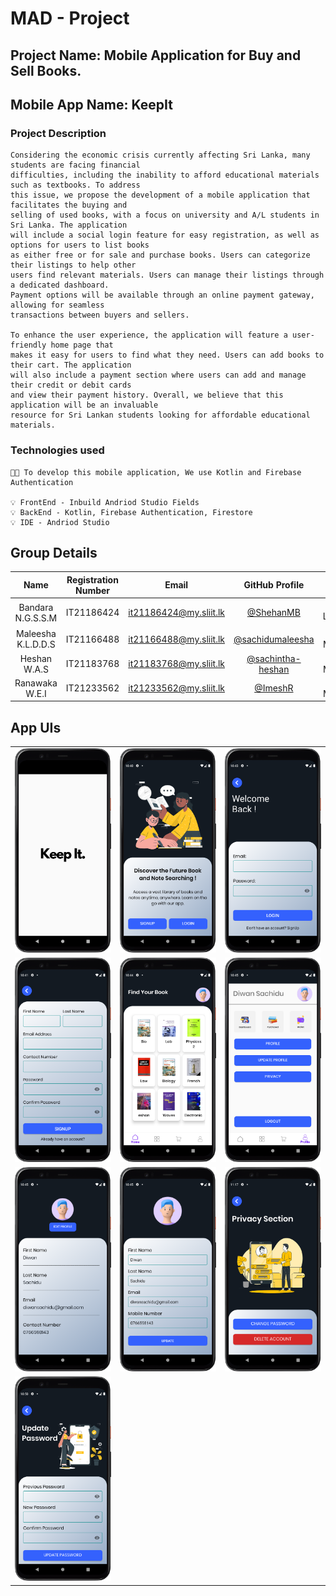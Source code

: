 
# MAD - Project


## Project Name: Mobile Application for Buy and Sell Books.
## Mobile App Name: KeepIt

### Project Description 

```
Considering the economic crisis currently affecting Sri Lanka, many students are facing financial
difficulties, including the inability to afford educational materials such as textbooks. To address
this issue, we propose the development of a mobile application that facilitates the buying and
selling of used books, with a focus on university and A/L students in Sri Lanka. The application
will include a social login feature for easy registration, as well as options for users to list books
as either free or for sale and purchase books. Users can categorize their listings to help other
users find relevant materials. Users can manage their listings through a dedicated dashboard.
Payment options will be available through an online payment gateway, allowing for seamless
transactions between buyers and sellers.

To enhance the user experience, the application will feature a user-friendly home page that
makes it easy for users to find what they need. Users can add books to their cart. The application
will also include a payment section where users can add and manage their credit or debit cards
and view their payment history. Overall, we believe that this application will be an invaluable
resource for Sri Lankan students looking for affordable educational materials.
```
### Technologies used

```
🧑‍💻 To develop this mobile application, We use Kotlin and Firebase Authentication

💡 FrontEnd - Inbuild Andriod Studio Fields
💡 BackEnd - Kotlin, Firebase Authentication, Firestore
💡 IDE - Andriod Studio
```
## Group Details

| Name | Registration Number | Email | GitHub Profile | Status| 
|:--------:|:--------:|:--------:|:--------:|:--------:|
| Bandara N.G.S.S.M | IT21186424 | it21186424@my.sliit.lk | [@ShehanMB](https://github.com/ShehanMB) | 👨‍💻Leader⭐ |
| Maleesha K.L.D.D.S | IT21166488 | it21166488@my.sliit.lk | [@sachidumaleesha](https://github.com/sachidumaleesha) | 👨‍💻Member |
| Heshan W.A.S | IT21183768 | it21183768@my.sliit.lk | [@sachintha-heshan](https://github.com/sachintha-heshan) | 👨‍💻Member |
| Ranawaka W.E.I | IT21233562 | it21233562@my.sliit.lk | [@ImeshR](https://github.com/ImeshR) | 👨‍💻Member |

## App UIs

<table>
  <tr>
    <td><img src="https://raw.githubusercontent.com/ImeshR/MAD-Project/main/UIs/OpenScreen.png"></td>
    <td><img src="https://raw.githubusercontent.com/ImeshR/MAD-Project/main/UIs/Splash%20Page.png"></td>
    <td><img src="https://raw.githubusercontent.com/ImeshR/MAD-Project/main/UIs/Login.png"></td>
  </tr>
  <tr>
    <td><img src="https://raw.githubusercontent.com/ImeshR/MAD-Project/main/UIs/SignUp.png"></td>
    <td><img src="https://raw.githubusercontent.com/ImeshR/MAD-Project/main/UIs/Home.png"></td>
    <td><img src="https://raw.githubusercontent.com/ImeshR/MAD-Project/main/UIs/UserProfile.png"></td>
  </tr>
  <tr>
    <td><img src="https://raw.githubusercontent.com/ImeshR/MAD-Project/main/UIs/UserInfoDisplay.png"></td>
    <td><img src="https://raw.githubusercontent.com/ImeshR/MAD-Project/main/UIs/UserInfoUpdate.png"></td>
    <td><img src="https://raw.githubusercontent.com/ImeshR/MAD-Project/main/UIs/Privacy%20Page.png"></td>
  </tr>
  <tr>
    <td><img src="https://raw.githubusercontent.com/ImeshR/MAD-Project/main/UIs/UpdatePassword.png"></td>
    <td><img src=""></td>
    <td><img src=""></td>
  </tr>
</table>
